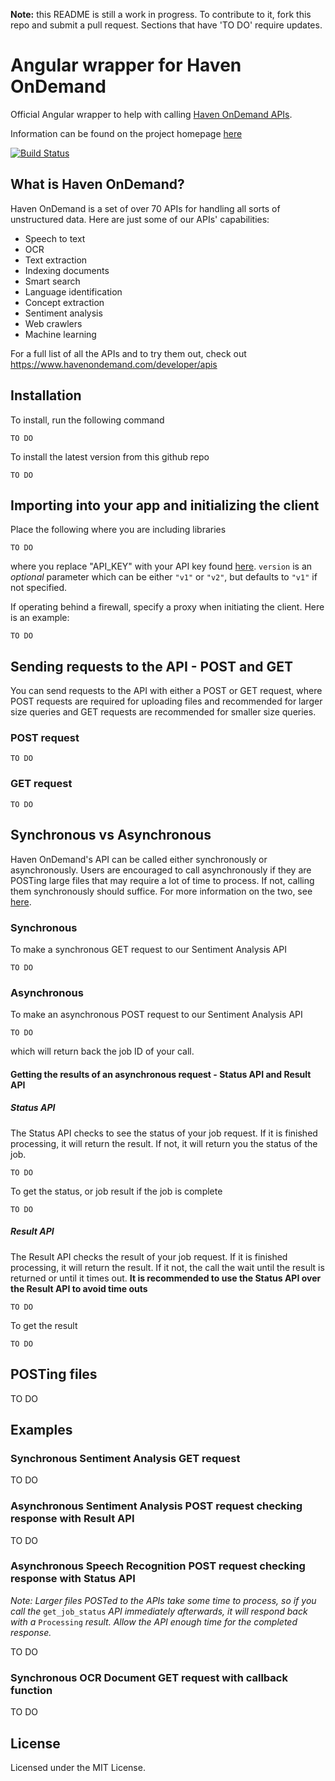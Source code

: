 **Note:** this README is still a work in progress. To contribute to it, fork this repo and submit a pull request. Sections that have 'TO DO' require updates.

# Angular wrapper for Haven OnDemand

Official Angular wrapper to help with calling [Haven OnDemand APIs](http://havenondemand.com).

Information can be found on the project homepage [here](http://hpe-idol.github.io/angular-iod-client)

[![Build Status](https://travis-ci.org/hpe-idol/angular-iod-client.svg?branch=develop)](https://travis-ci.org/hpe-idol/angular-iod-client)

## What is Haven OnDemand?
Haven OnDemand is a set of over 70 APIs for handling all sorts of unstructured data. Here are just some of our APIs' capabilities:
* Speech to text
* OCR
* Text extraction
* Indexing documents
* Smart search
* Language identification
* Concept extraction
* Sentiment analysis
* Web crawlers
* Machine learning

For a full list of all the APIs and to try them out, check out https://www.havenondemand.com/developer/apis

## Installation
To install, run the following command
```
TO DO
```

To install the latest version from this github repo

```
TO DO
```

## Importing into your app and initializing the client
Place the following where you are including libraries
```angular
TO DO
```
where you replace "API_KEY" with your API key found [here](https://www.havenondemand.com/account/api-keys.html). `version` is an *optional* parameter which can be either `"v1"` or `"v2"`, but defaults to `"v1"` if not specified.

If operating behind a firewall, specify a proxy when initiating the client. Here is an example:
```angular
TO DO
```

## Sending requests to the API - POST and GET
You can send requests to the API with either a POST or GET request, where POST requests are required for uploading files and recommended for larger size queries and GET requests are recommended for smaller size queries.

### POST request
```angular
TO DO
```

### GET request
```angular
TO DO
```

## Synchronous vs Asynchronous
Haven OnDemand's API can be called either synchronously or asynchronously. Users are encouraged to call asynchronously if they are POSTing large files that may require a lot of time to process. If not, calling them synchronously should suffice. For more information on the two, see [here](https://dev.havenondemand.com/docs/AsynchronousAPI.htm).

### Synchronous
To make a synchronous GET request to our Sentiment Analysis API
```angular
TO DO
```

### Asynchronous
To make an asynchronous POST request to our Sentiment Analysis API
```angular
TO DO
```
which will return back the job ID of your call.

#### Getting the results of an asynchronous request - Status API and Result API

##### Status API
The Status API checks to see the status of your job request. If it is finished processing, it will return the result. If not, it will return you the status of the job.

```angular
TO DO
```

To get the status, or job result if the job is complete
```angular
TO DO
```

##### Result API
The Result API checks the result of your job request. If it is finished processing, it will return the result. If it not, the call the wait until the result is returned or until it times out. **It is recommended to use the Status API over the Result API to avoid time outs**

```angular
TO DO
```

To get the result
```angular
TO DO
```

## POSTing files
TO DO

## Examples

### Synchronous Sentiment Analysis GET request
TO DO

### Asynchronous Sentiment Analysis POST request checking response with Result API
TO DO

### Asynchronous Speech Recognition POST request checking response with Status API
*Note: Larger files POSTed to the APIs take some time to process, so if you call the* `get_job_status` *API immediately afterwards, it will respond back with a* `Processing` *result. Allow the API enough time for the completed response.*

TO DO

### Synchronous OCR Document GET request with callback function
TO DO

## License
Licensed under the MIT License.
